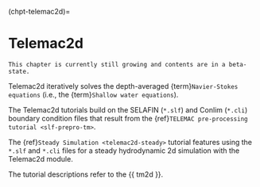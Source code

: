 (chpt-telemac2d)=
# Telemac2d

```{admonition} Growing chapter
This chapter is currently still growing and contents are in a beta-state.
```

Telemac2d iteratively solves the depth-averaged {term}`Navier-Stokes equations` (i.e., the {term}`Shallow water equations`). 


The Telemac2d tutorials build on the SELAFIN (`*.slf`) and Conlim (`*.cli`) boundary condition files that result from the {ref}`TELEMAC pre-processing tutorial <slf-prepro-tm>`.

The {ref}`Steady Simulation <telemac2d-steady>` tutorial features using the `*.slf` and `*.cli` files for a steady hydrodynamic 2d simulation with the Telemac2d module.

  The tutorial descriptions refer to the {{ tm2d }}.
